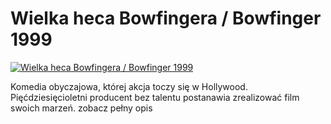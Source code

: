 Wielka heca Bowfingera / Bowfinger 1999 
=============
[![Wielka heca Bowfingera / Bowfinger 1999 ](http://vidos.pl/images/player.gif)](http://vidos.pl/wielka-heca-bowfingera-bowfinger-1999)

 Komedia obyczajowa, której akcja toczy się w Hollywood. Pięćdziesięcioletni producent bez talentu postanawia zrealizować film swoich marzeń. zobacz pełny opis

